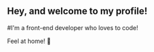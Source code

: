 ## Hey, and welcome to my profile!

#I'm a front-end developer who loves to code!


Feel at home! 🐧
